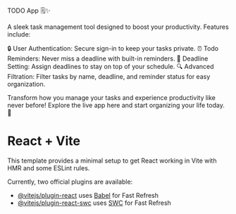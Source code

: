 TODO App 🗒️✨

A sleek task management tool designed to boost your productivity. Features include:

🔒 User Authentication: Secure sign-in to keep your tasks private.
⏰ Todo Reminders: Never miss a deadline with built-in reminders.
📅 Deadline Setting: Assign deadlines to stay on top of your schedule.
🔍 Advanced Filtration: Filter tasks by name, deadline, and reminder status for easy organization.

Transform how you manage your tasks and experience productivity like never before! Explore the live app here and start organizing your life today. 🚀

# React + Vite

This template provides a minimal setup to get React working in Vite with HMR and some ESLint rules.

Currently, two official plugins are available:

- [@vitejs/plugin-react](https://github.com/vitejs/vite-plugin-react/blob/main/packages/plugin-react/README.md) uses [Babel](https://babeljs.io/) for Fast Refresh
- [@vitejs/plugin-react-swc](https://github.com/vitejs/vite-plugin-react-swc) uses [SWC](https://swc.rs/) for Fast Refresh
